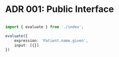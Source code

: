 # ADR 001: Public Interface


```typescript

import { evaluate } from './index';

evaluate({
    expression: 'Patient.name.given',
    input: [{}]
})








```